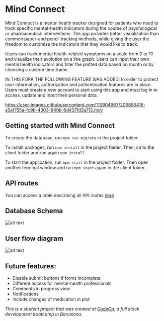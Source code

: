 # Mind Connect
Mind Connect is a mental health tracker designed for patients who need to track specific mental-health indicators during the course of psychological or pharmaceutical interventions. The app provides better visualization than common paper-and pencil tracking methods, while giving the user the freedom to customize the indicators that they would like to track. 

Users can track mental health-related symptoms on a scale from 0 to 10 and visualize their evolution on a line graph.
Users can input their own mental health indicators and filter the plotted data based on month or by choosing a custom time frame.

IN THIS FORK THE FOLLOWING FEATURE WAS ADDED:
In order to protect user information, authorization and authentication features are in place. Users must create a new account to start using this app and must log in to access, update and input their personal data.




https://user-images.githubusercontent.com/110904967/206856416-a5af755a-fc9b-4303-840b-6d437fd3a712.mov




## Getting started with Mind Connect
To create the database, run `npm run migrate` in the project folder. 

To install packages, run `npm install` in the project folder. Then, cd to the client folder and run again `npm install`.

To start the application, run `npm start` in the project folder. Then open another terminal window and run `npm start` again in the client folder.

## API routes
You can access a table describing all API routes [here](https://docs.google.com/document/d/1O1U_3h51VFvR2mhPNw2iAyywcwley3MX2vSJr88UJQ0/edit?usp=sharing)

## Database Schema
![alt text](./Database_Schema.png "Database schema")


## User flow diagram
![alt text](./User_Flow.png "User ")


## Future features:
- Disable submit buttons if forms incomplete
- Different access for mental-health professionals
- Comments in progress view
- Notifications
- Include changes of medication in plot


_This is a student project that was created at [CodeOp](http://codeop.tech), a full stack development bootcamp in Barcelona._
